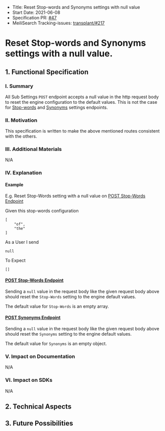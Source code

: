 - Title: Reset Stop-words and Synonyms settings with null value
- Start Date: 2021-06-08
- Specification PR: [#47](https://github.com/meilisearch/specifications/pull/47)
- MeiliSearch Tracking-issues: [transplant/#217](https://github.com/meilisearch/transplant/issues/217)

# Reset Stop-words and Synonyms settings with a null value.

## 1. Functional Specification

### I. Summary

All Sub Settings `POST` endpoint accepts a null value in the http request body to reset the engine configuration to the default values. This is not the case for [Stop-words](https://docs.meilisearch.com/reference/api/stop_words.html#update-stop-words) and [Synonyms](https://docs.meilisearch.com/reference/api/synonyms.html#update-synonyms) settings endpoints.

### II. Motivation

This specification is written to make the above mentioned routes consistent with the others.

### III. Additional Materials
N/A

### IV. Explanation

#### Example

E.g. Reset Stop-Words setting with a null value on [POST Stop-Words Endpoint](https://docs.meilisearch.com/reference/api/stop_words.html#update-stop-words)

Given this stop-words configuration

```
[
    "of",
    "the"
]
```

As a User I send

```
null
```

To Expect

```
[]
```

#### [POST Stop-Words Endpoint](https://docs.meilisearch.com/reference/api/stop_words.html#update-stop-words)

Sending a `null` value in the request body like the given request body above should reset the `Stop-Words` setting to the engine default values.

The default value for `Stop-Words` is an empty array.

#### [POST Synonyms Endpoint](https://docs.meilisearch.com/reference/api/synonyms.html#update-synonyms)

Sending a `null` value in the request body like the given request body above should reset the `Synonyms` setting to the engine default values.

The default value for `Synonyms` is an empty object.

### V. Impact on Documentation
N/A

### VI. Impact on SDKs
N/A

## 2. Technical Aspects

## 3. Future Possibilities
